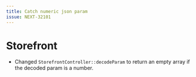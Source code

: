 ```yaml
---
title: Catch numeric json param 
issue: NEXT-32101
---
```

# Storefront
* Changed `StorefrontController::decodeParam` to return an empty array if the decoded param is a number.
